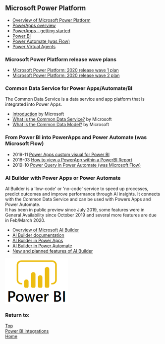 ## Microsoft Power Platform
- [Overview of Microsoft Power Platform](https://powerplatform.microsoft.com/en-gb/)
- [PowerApps overview](https://powerapps.microsoft.com/en-us/)
- [PowerApps - getting started](https://azure.microsoft.com/en-gb/products/powerapps/)
- [Power BI](https://powerbi.microsoft.com/)
- [Power Automate (was Flow)](https://flow.microsoft.com/en-us/)
- [Power Virtual Agents](https://powervirtualagents.microsoft.com/en-us/)

### Microsoft Power Platform release wave plans
- [Microsoft Power Platform: 2020 release wave 1 plan](https://docs.microsoft.com/en-gb/power-platform-release-plan/2020wave1/)
- [Microsoft Power Platform: 2020 release wave 2 plan](https://docs.microsoft.com/en-gb/power-platform-release-plan/2020wave2/)

### Common Data Service for Power Apps/Automate/BI

  The Common Data Service is a data service and app platform that is integrated into Power Apps.
  - [Introduction](https://powerapps.microsoft.com/en-us/common-data-service/) by Microsoft
  - [What is the Common Data Service?](https://docs.microsoft.com/en-us/powerapps/maker/common-data-service/data-platform-intro) by Microsoft
  - [What is the Common Data Model?](https://powerplatform.microsoft.com/en-us/common-data-model/) by Microsoft


### From Power BI into PowerApps and Power Automate (was Microsoft Flow)

  - 2019-11 [Power Apps custom visual for Power BI](https://docs.microsoft.com/en-gb/powerapps/maker/canvas-apps/powerapps-custom-visual)
  - 2018-03 [How to view a PowerApp within a PowerBI Report](https://docs.microsoft.com/en-gb/powerapps/maker/canvas-apps/embed-powerapps-powerbi)
  - 2019-10 [Power Query in Power Automate (was Microsoft Flow)](https://hatfullofdata.blog/power-query-in-microsoft-flow-1/)


### AI Builder with Power Apps or Power Automate

AI Builder is a 'low-code' or 'no-code' service to speed up processes, predict outcomes and improve performance through AI insights.  It connects with the Common Data Service and can be used with Powers Apps and Power Automate.  <br>It has been in public preview since July 2019, some features were in General Availability since October 2019 and several more features are due in Feb/March 2020.

  - [Overview of Microsoft AI Builder](https://powerapps.microsoft.com/en-us/ai-builder/)
  - [AI Builder documentation](https://docs.microsoft.com/en-gb/ai-builder/)
  - [AI Builder in Power Apps](https://docs.microsoft.com/en-gb/powerapps/use-ai-builder)
  - [AI Builder in Power Automate](https://docs.microsoft.com/en-gb/ai-builder/use-in-flow-overview)
  - [New and planned features of AI Builder](https://docs.microsoft.com/en-us/power-platform-release-plan/2019wave2/ai-builder/planned-features)


[![Microsoft Power BI main page](images/power-bi-logo.png "click image to follow link")](https://powerbi.microsoft.com/en-us/)

### Return to: 
[Top](#microsoft-power-platform)<br>
[Power BI integrations](https://beyondpowerbi.com/Power-BI-integrations)<br>
[Home](https://beyondpowerbi.com/)
